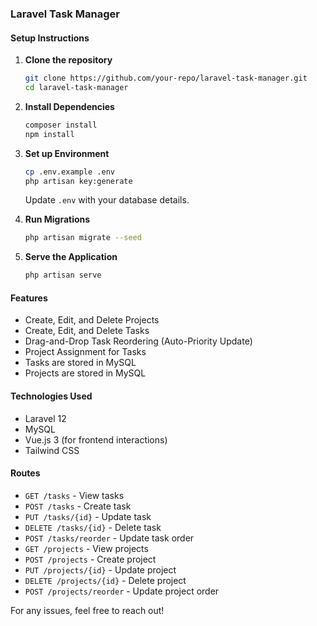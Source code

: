 ### Laravel Task Manager

#### Setup Instructions

1. **Clone the repository**
   ```sh
   git clone https://github.com/your-repo/laravel-task-manager.git
   cd laravel-task-manager
   ```

2. **Install Dependencies**
   ```sh
   composer install
   npm install
   ```

3. **Set up Environment**
   ```sh
   cp .env.example .env
   php artisan key:generate
   ```
   Update `.env` with your database details.

4. **Run Migrations**
   ```sh
   php artisan migrate --seed
   ```

5. **Serve the Application**
   ```sh
   php artisan serve
   ```

#### Features
- Create, Edit, and Delete Projects
- Create, Edit, and Delete Tasks
- Drag-and-Drop Task Reordering (Auto-Priority Update)
- Project Assignment for Tasks
- Tasks are stored in MySQL
- Projects are stored in MySQL

#### Technologies Used
- Laravel 12
- MySQL
- Vue.js 3 (for frontend interactions)
- Tailwind CSS

#### Routes
- `GET /tasks` - View tasks
- `POST /tasks` - Create task
- `PUT /tasks/{id}` - Update task
- `DELETE /tasks/{id}` - Delete task
- `POST /tasks/reorder` - Update task order
- `GET /projects` - View projects
- `POST /projects` - Create project
- `PUT /projects/{id}` - Update project
- `DELETE /projects/{id}` - Delete project
- `POST /projects/reorder` - Update project order

For any issues, feel free to reach out!
